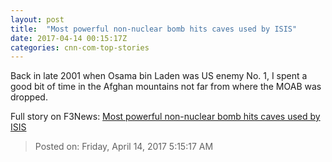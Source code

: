 ```yaml
---
layout: post
title:  "Most powerful non-nuclear bomb hits caves used by ISIS"
date: 2017-04-14 00:15:17Z
categories: cnn-com-top-stories
---
```


Back in late 2001 when Osama bin Laden was US enemy No. 1, I spent a good bit of time in the Afghan mountains not far from where the MOAB was dropped.


Full story on F3News: [Most powerful non-nuclear bomb hits caves used by ISIS](http://www.f3nws.com/n/VDERS)

> Posted on: Friday, April 14, 2017 5:15:17 AM
